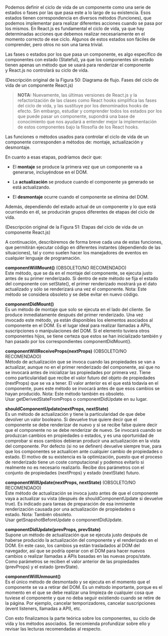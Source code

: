 Podemos definir el ciclo de vida de un componente como una serie de estados o fases por las que pasa este a lo largo de su existencia. Esos estados tienen correspondencia en diversos métodos (funciones), que podemos implementar para realizar diferentes acciones cuando se pasa por los mismos. En React.js es fundamental el ciclo de vida, ya que hay determinadas acciones que debemos realizar necesariamente en el momento correcto de ese ciclo. Algunos de estos estados son fáciles de comprender, pero otros no son una tarea trivial.

Las fases o estados por los que pasa un componente, es algo específico de componentes con estado (Stateful), ya que los componentes sin estado tienen apenas un método que se usará para renderizar el componente y React.js no controlará su ciclo de vida.

(Descripción original de la Figura 50: Diagrama de flujo. Fases del ciclo de vida de un componente React.js)

> **NOTA:** Nuevamente, las últimas versiones de React.js y la refactorización de las clases como React hooks simplifica las fases del ciclo de vida, y las sustituye por los denominados hooks de efecto. Sin embargo, estudiar y comprender todos los estados por los que puede pasar un componente, supondrá una base de conocimiento que nos ayudará a entender mejor la implementación de estos componentes bajo la filosofía de los React hooks.

Las funciones o métodos usados para controlar el ciclo de vida de un componente corresponden a métodos de: montaje, actualización y desmontaje.

En cuanto a esas etapas, podríamos decir que:

- El **montaje** se produce la primera vez que un componente va a generarse, incluyéndose en el DOM.
    
- La **actualización** se produce cuando el componente ya generado se está actualizando.
    
- El **desmontaje** ocurre cuando el componente se elimina del DOM.
    

Además, dependiendo del estado actual de un componente y lo que está ocurriendo en él, se producirán grupos diferentes de etapas del ciclo de vida.

(Descripción original de la Figura 51: Etapas del ciclo de vida de un componente React.js)

A continuación, describiremos de forma breve cada una de estas funciones, que permitirán ejecutar código en diferentes instantes (dependiendo de las situaciones), tal y como suelen hacer los manejadores de eventos en cualquier lenguaje de programación.

**componentWillMount()** (OBSOLETO/NO RECOMENDADO)  
Este método, que se da en el montaje del componente, se ejecuta justo antes de su primer renderizado. Si dentro de este método se fija el estado del componente con setState(), el primer renderizado mostrará ya el dato actualizado y sólo se renderizará una vez el componente. Nota: Este método se considera obsoleto y se debe evitar en nuevo código.

**componentDidMount()**  
Es un método de montaje que solo se ejecuta en el lado del cliente. Se produce inmediatamente después del primer renderizado. Una vez invocado este método, ya están disponibles los elementos asociados al componente en el DOM. Es el lugar ideal para realizar llamadas a APIs, suscripciones o manipulaciones del DOM. Si el elemento tuviera otros componentes hijos, se tiene certeza que estos se han inicializado también y han pasado por los correspondientes componentDidMount().

**componentWillReceiveProps(nextProps)** (OBSOLETO/NO RECOMENDADO)  
Método de actualización que se invoca cuando las propiedades se van a actualizar, aunque no en el primer renderizado del componente, así que no se invocará antes de inicializar las propiedades por primera vez. Tiene como particularidad que recibe el valor futuro del objeto de propiedades (nextProps) que se va a tener. El valor anterior es el que está todavía en el componente, pues este método se invocará antes de que esos cambios se hayan producido. Nota: Este método también es obsoleto. Usar getDerivedStateFromProps o componentDidUpdate en su lugar.

**shouldComponentUpdate(nextProps, nextState)**  
Es un método de actualización y tiene la particularidad de que debe devolver un valor booleano. Si devuelve true quiere decir que el componente se debe renderizar de nuevo y si se recibe false quiere decir que el componente no se debe renderizar de nuevo. Se invocará cuando se produzcan cambios en propiedades o estados, y es una oportunidad de comprobar si esos cambios debieran producir una actualización en la vista del componente. Por defecto (si no se definen) devuelve siempre true, para que los componentes se actualicen ante cualquier cambio de propiedades o estado. El motivo de su existencia es la optimización, puesto que el proceso de renderizado tiene un coste computacional y podemos evitarlo si realmente no es necesario realizarlo. Recibe dos parámetros con el conjunto de propiedades (nextProps) y estado (nextState) futuro.

**componentWillUpdate(nextProps, nextState)** (OBSOLETO/NO RECOMENDADO)  
Este método de actualización se invoca justo antes de que el componente vaya a actualizar su vista (después de shouldComponentUpdate si devuelve true). Es indicado para tareas de preparación de esa inminente renderización causada por una actualización de propiedades o estado. Nota: También obsoleto. Usar getSnapshotBeforeUpdate o componentDidUpdate.

**componentDidUpdate(prevProps, prevState)**  
Supone un método de actualización que se ejecuta justo después de haberse producido la actualización del componente y el renderizado en el DOM. En este caso, los cambios ya están trasladados al DOM del navegador, así que se podría operar con el DOM para hacer nuevos cambios o realizar llamadas a APIs basadas en las nuevas props/state. Como parámetros se reciben el valor anterior de las propiedades (prevProps) y el estado (prevState).

**componentWillUnmount()**  
Es el único método de desmontado y se ejecuta en el momento que el componente se va a retirar del DOM. Es un método importante, porque es el momento en el que se debe realizar una limpieza de cualquier cosa que tuviese el componente y que no deba seguir existiendo cuando se retire de la página. Por ejemplo, cancelar temporizadores, cancelar suscripciones (event listeners, llamadas a API), etc.

Con esto finalizamos la parte teórica sobre los componentes, su ciclo de vida y los métodos asociados. Se recomienda profundizar sobre ello y revisar las lecturas recomendadas al respecto.